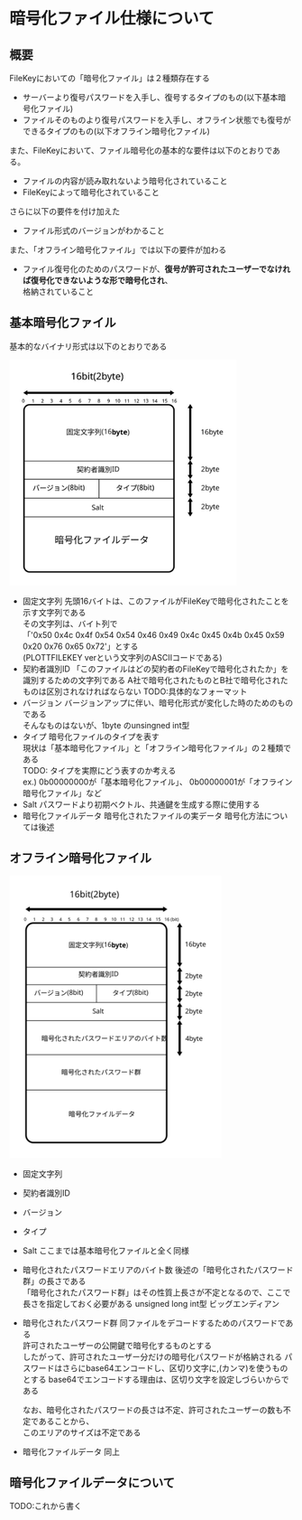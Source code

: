 # 暗号化ファイル仕様について
## 概要
FileKeyにおいての「暗号化ファイル」は２種類存在する
* サーバーより復号パスワードを入手し、復号するタイプのもの(以下基本暗号化ファイル)
* ファイルそのものより復号パスワードを入手し、オフライン状態でも復号ができるタイプのもの(以下オフライン暗号化ファイル)


また、FileKeyにおいて、ファイル暗号化の基本的な要件は以下のとおりである。

* ファイルの内容が読み取れないよう暗号化されていること
* FileKeyによって暗号化されていること

さらに以下の要件を付け加えた

* ファイル形式のバージョンがわかること

また、「オフライン暗号化ファイル」では以下の要件が加わる

* ファイル復号化のためのパスワードが、**復号が許可されたユーザーでなければ復号化できないような形で暗号化され**、  
格納されていること

## 基本暗号化ファイル
基本的なバイナリ形式は以下のとおりである

<img src="./binary_format/normal.svg" height="400px">

* 固定文字列
    先頭16バイトは、このファイルがFileKeyで暗号化されたことを示す文字列である  
    その文字列は、バイト列で  
    「'0x50 0x4c 0x4f 0x54 0x54 0x46 0x49 0x4c 0x45 0x4b 0x45 0x59 0x20 0x76 0x65 0x72'」とする  
    (PLOTTFILEKEY verという文字列のASCIIコードである)
* 契約者識別ID
    「このファイルはどの契約者のFileKeyで暗号化されたか」を識別するための文字列である
    A社で暗号化されたものとB社で暗号化されたものは区別されなければならない
    TODO:具体的なフォーマット
* バージョン
    バージョンアップに伴い、暗号化形式が変化した時のためのものである  
    そんなものはないが、1byte のunsingned int型
* タイプ
    暗号化ファイルのタイプを表す  
    現状は「基本暗号化ファイル」と「オフライン暗号化ファイル」の２種類である  
    TODO: タイプを実際にどう表すのか考える  
    ex.) 0b00000000が「基本暗号化ファイル」、 0b00000001が「オフライン暗号化ファイル」など
* Salt
    パスワードより初期ベクトル、共通鍵を生成する際に使用する
* 暗号化ファイルデータ
    暗号化されたファイルの実データ 暗号化方法については後述

## オフライン暗号化ファイル

<img src="./binary_format/offline.svg" height="500px">

* 固定文字列
* 契約者識別ID
* バージョン
* タイプ  
* Salt
    ここまでは基本暗号化ファイルと全く同様

* 暗号化されたパスワードエリアのバイト数
    後述の「暗号化されたパスワード群」の長さである  
    「暗号化されたパスワード群」はその性質上長さが不定となるので、ここで長さを指定しておく必要がある
    unsigned long int型 ビッグエンディアン

* 暗号化されたパスワード群
    同ファイルをデコードするためのパスワードである  
    許可されたユーザーの公開鍵で暗号化するものとする  
    したがって、許可されたユーザー分だけの暗号化パスワードが格納される
    パスワードはさらにbase64エンコードし、区切り文字に,(カンマ)を使うものとする
    base64でエンコードする理由は、区切り文字を設定しづらいからである

    なお、暗号化されたパスワードの長さは不定、許可されたユーザーの数も不定であることから、  
    このエリアのサイズは不定である

* 暗号化ファイルデータ
    同上

## 暗号化ファイルデータについて
TODO:これから書く
